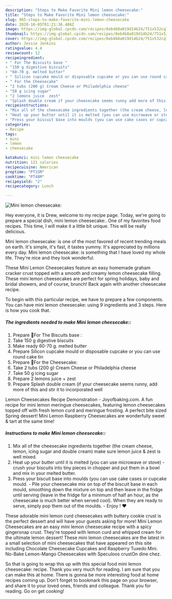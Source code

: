 ```yaml
---
description: "Steps to Make Favorite Mini lemon cheesecake:"
title: "Steps to Make Favorite Mini lemon cheesecake:"
slug: 965-steps-to-make-favorite-mini-lemon-cheesecake
date: 2020-10-05T01:21:36.486Z
image: https://img-global.cpcdn.com/recipes/6eb4b8a019d14b24/751x532cq70/mini-lemon-cheesecake-recipe-main-photo.jpg
thumbnail: https://img-global.cpcdn.com/recipes/6eb4b8a019d14b24/751x532cq70/mini-lemon-cheesecake-recipe-main-photo.jpg
cover: https://img-global.cpcdn.com/recipes/6eb4b8a019d14b24/751x532cq70/mini-lemon-cheesecake-recipe-main-photo.jpg
author: Jessie Jenkins
ratingvalue: 4.4
reviewcount: 12
recipeingredient:
- " For The Biscuits base "
- "150 g digestive biscuits"
- "60-70 g. melted butter"
- " Silicon cupcake mould or disposable cupcake or you can use round cake tin"
- " For the Cheesecake"
- "2 tubs (200 g) Cream Cheese or Philadelphia cheese"
- "50 g icing sugar"
- "2 lemons juice  zest"
- "Splash double cream if your cheesecake seems runny add more of this and stir it to incorporated well"
recipeinstructions:
- "Mix all of the cheesecake ingredients together (the cream cheese, lemon, icing sugar and double cream) make sure lemon juice &amp; zest is well mixed."
- "Heat up your butter until it is melted (you can use microwave or stove)  crush your biscuits into tiny pieces in chopper and put them in a bowl and mix in your melted butter."
- "Press your biscuit base into moulds (you can use cake cases or cupcake mould.  Pile your cheesecake mix on top of the biscuit base in each mould, smoothing down the mixture on top and then leave in the fridge until serving (leave in the fridge for a minimum of half an hour, as the cheesecake is much better when served cool). When they are ready to serve, simply pop them out of the moulds.  Enjoy ! ❤️"
categories:
- Recipe
tags:
- mini
- lemon
- cheesecake

katakunci: mini lemon cheesecake 
nutrition: 121 calories
recipecuisine: American
preptime: "PT15M"
cooktime: "PT48M"
recipeyield: "2"
recipecategory: Lunch

---
```



![Mini lemon cheesecake:](https://img-global.cpcdn.com/recipes/6eb4b8a019d14b24/751x532cq70/mini-lemon-cheesecake-recipe-main-photo.jpg)

Hey everyone, it is Drew, welcome to my recipe page. Today, we're going to prepare a special dish, mini lemon cheesecake:. One of my favorites food recipes. This time, I will make it a little bit unique. This will be really delicious.

Mini lemon cheesecake: is one of the most favored of recent trending meals on earth. It's simple, it's fast, it tastes yummy. It's appreciated by millions every day. Mini lemon cheesecake: is something that I have loved my whole life. They're nice and they look wonderful.

These Mini Lemon Cheesecakes feature an easy homemade graham cracker crust topped with a smooth and creamy lemon cheesecake filling. These mini lemon cheesecakes are perfect for spring holidays, baby and bridal showers, and of course, brunch! Back again with another cheesecake recipe.


To begin with this particular recipe, we have to prepare a few components. You can have mini lemon cheesecake: using 9 ingredients and 3 steps. Here is how you cook that.

<!--inarticleads1-->

##### The ingredients needed to make Mini lemon cheesecake::

1. Prepare  🌻For The Biscuits base :
1. Take 150 g digestive biscuits
1. Make ready 60-70 g. melted butter
1. Prepare  Silicon cupcake mould or disposable cupcake or you can use round cake tin
1. Prepare  🌻For the Cheesecake:
1. Take 2 tubs (200 g) Cream Cheese or Philadelphia cheese
1. Take 50 g icing sugar
1. Prepare 2 lemons juice + zest
1. Prepare Splash double cream (if your cheesecake seems runny, add more of this and stir it to incorporated well


Lemon Cheesecakes Recipe Demonstration - Joyofbaking.com. A fun recipe for mini lemon meringue cheesecakes, featuring lemon cheesecakes topped off with fresh lemon curd and meringue frosting. A perfect bite sized Spring dessert! Mini Lemon Raspberry Cheesecakes are wonderfully sweet &amp; tart at the same time! 

<!--inarticleads2-->

##### Instructions to make Mini lemon cheesecake::

1. Mix all of the cheesecake ingredients together (the cream cheese, lemon, icing sugar and double cream) make sure lemon juice &amp; zest is well mixed.
1. Heat up your butter until it is melted (you can use microwave or stove)  - crush your biscuits into tiny pieces in chopper and put them in a bowl and mix in your melted butter.
1. Press your biscuit base into moulds (you can use cake cases or cupcake mould.  - Pile your cheesecake mix on top of the biscuit base in each mould, smoothing down the mixture on top and then leave in the fridge until serving (leave in the fridge for a minimum of half an hour, as the cheesecake is much better when served cool). When they are ready to serve, simply pop them out of the moulds.  - Enjoy ! ❤️


These adorable mini lemon curd cheesecakes with buttery cookie crust is the perfect dessert and will have your guests asking for more! Mini Lemon Cheesecakes are an easy mini lemon cheesecake recipe with a spicy gingersnap crust. They&#39;re topped with lemon curd and whipped cream for the ultimate lemon dessert! These mini lemon cheesecakes are the latest in a small selection of mini cheesecakes that have appeared on this site including Chocolate Cheesecake Cupcakes and Raspberry Tuxedo Mini. No-Bake Lemon-Mango Cheesecakes with Speculoos crustOn dine chez. 

So that is going to wrap this up with this special food mini lemon cheesecake: recipe. Thank you very much for reading. I am sure that you can make this at home. There is gonna be more interesting food at home recipes coming up. Don't forget to bookmark this page on your browser, and share it to your loved ones, friends and colleague. Thank you for reading. Go on get cooking!
